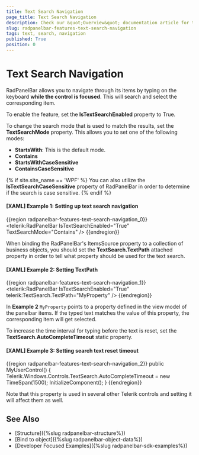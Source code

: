 ```yaml
---
title: Text Search Navigation
page_title: Text Search Navigation
description: Check our &quot;Overview&quot; documentation article for the RadPanelBar {{ site.framework_name }} control.
slug: radpanelbar-features-text-search-navigation
tags: text, search, navigation
published: True
position: 0
---
```


# Text Search Navigation

RadPanelBar allows you to navigate through its items by typing on the keyboard __while the control is focused__. This will search and select the corresponding item.

To enable the feature, set the __IsTextSearchEnabled__ property to True.

To change the search mode that is used to match the results, set the __TextSearchMode__ property. This allows you to set one of the following modes:

* __StartsWith__: This is the default mode.
* __Contains__
* __StartsWithCaseSensitive__
* __ContainsCaseSensitive__

{% if site.site_name == 'WPF' %}
You can also utilize the __IsTextSearchCaseSensitive__ property of RadPanelBar in order to determine if the search is case sensitive. 
{% endif %}

#### __[XAML] Example 1: Setting up text search navigation__  
{{region radpanelbar-features-text-search-navigation_0}}
	<telerik:RadPanelBar IsTextSearchEnabled="True" TextSearchMode="Contains" />
{{endregion}}

When binding the RadPanelBar's ItemsSource property to a collection of business objects, you should set the __TextSearch.TextPath__ attached property in order to tell what property should be used for the text search. 

#### __[XAML] Example 2: Setting TextPath__  
{{region radpanelbar-features-text-search-navigation_1}}
	<telerik:RadPanelBar IsTextSearchEnabled="True" telerik:TextSearch.TextPath="MyProperty" />
{{endregion}}

In __Example 2__ `MyProperty` points to a property defined in the view model of the panelbar items. If the typed text matches the value of this property, the corresponding item will get selected.

To increase the time interval for typing before the text is reset, set the __TextSearch.AutoCompleteTimeout__ static property.

#### __[XAML] Example 3: Setting search text reset timeout__  
{{region radpanelbar-features-text-search-navigation_2}}
	public MyUserControl() 
	{  
		Telerik.Windows.Controls.TextSearch.AutoCompleteTimeout = new TimeSpan(1500); 
		InitializeComponent();
	} 
{{endregion}}

Note that this property is used in several other Telerik controls and setting it will affect them as well.

## See Also

* [Structure]({%slug radpanelbar-structure%})
* [Bind to object]({%slug radpanelbar-object-data%})
* [Developer Focused Examples]({%slug radpanelbar-sdk-examples%})

